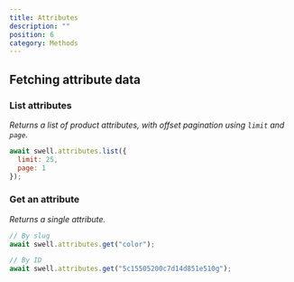 ```yaml
---
title: Attributes
description: ""
position: 6
category: Methods
---
```


## Fetching attribute data

### List attributes

_Returns a list of product attributes, with offset pagination using `limit` and `page`._

```javascript
await swell.attributes.list({
  limit: 25,
  page: 1
});
```

### Get an attribute

_Returns a single attribute._

```javascript
// By slug
await swell.attributes.get("color");

// By ID
await swell.attributes.get("5c15505200c7d14d851e510g");
```
